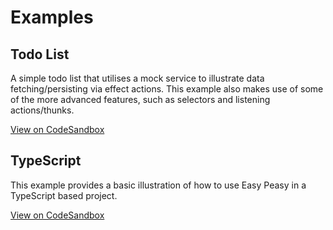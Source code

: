 # Examples

## Todo List

A simple todo list that utilises a mock service to illustrate data fetching/persisting via effect actions. This example also makes use of some of the more advanced features, such as selectors and listening actions/thunks.

[View on CodeSandbox](https://codesandbox.io/s/easy-peasy-example-v3-ppglg)

## TypeScript

This example provides a basic illustration of how to use Easy Peasy in a TypeScript based project.

[View on CodeSandbox](https://codesandbox.io/s/easy-peasy-typescript-v3-riqbl)

